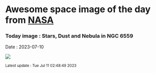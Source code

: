 
# Awesome space image of the day from [NASA](https://api.nasa.gov/)

### Today image : Stars, Dust and Nebula in NGC 6559
Date : 2023-07-10

![](https://apod.nasa.gov/apod/image/2307/NGC6559_Block_960.jpg)

<small>Latest update : Tue Jul 11 02:48:49 2023</small>
        